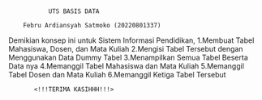 # 

               UTS BASIS DATA

        Febru Ardiansyah Satmoko (20220801337)
Demikian konsep ini untuk Sistem Informasi Pendidikan,
1.Membuat Tabel Mahasiswa, Dosen, dan Mata Kuliah
2.Mengisi Tabel Tersebut dengan Menggunakan Data Dummy Tabel
3.Menampilkan Semua Tabel Beserta Data nya
4.Memanggil Tabel Mahasiswa dan Mata Kuliah
5.Memanggil Tabel Dosen dan Mata Kuliah
6.Memanggil Ketiga Tabel Tersebut

           <!!!TERIMA KASIHHH!!!>
